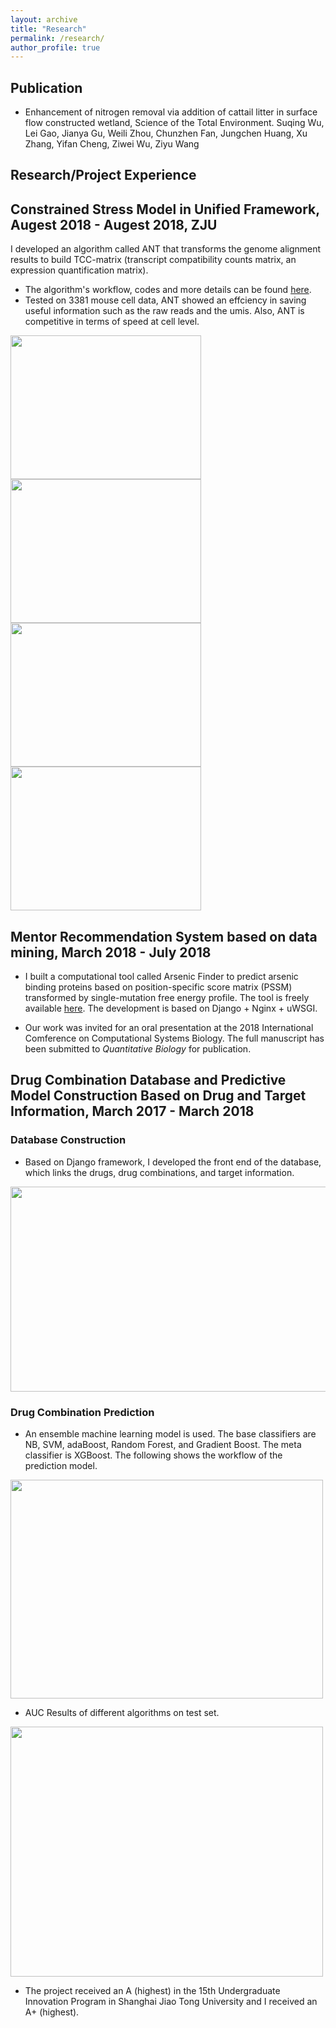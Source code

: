 ```yaml
---
layout: archive
title: "Research"
permalink: /research/
author_profile: true
---
```


Publication
--------------
- Enhancement of nitrogen removal via addition of cattail litter in surface flow constructed wetland, Science of the Total Environment. Suqing Wu, Lei Gao, Jianya Gu, Weili Zhou, Chunzhen Fan, Jungchen  Huang, Xu Zhang, Yifan  Cheng, Ziwei  Wu, Ziyu  Wang

Research/Project Experience
--------------

## Constrained Stress Model in Unified Framework, Augest 2018 - Augest 2018, ZJU

I developed an algorithm called ANT that transforms the genome alignment results to build TCC-matrix (transcript compatibility counts matrix, an expression quantification matrix). 
* The algorithm's workflow, codes and more details can be found [here](https://github.com/KevinBastianYang/ANT).
* Tested on 3381 mouse cell data, ANT showed an effciency in saving useful information such as the raw reads and the umis. Also, ANT is competitive in terms of speed at cell level.

<img src="https://jcyang.net/images/7.PNG" class="floatpic" align= "center" width="305" height="230">
<img src="https://jcyang.net/images/8.PNG" class="floatpic"  align = "center" width="305" height="230"> 

<img src="https://jcyang.net/images/9.PNG" class="floatpic" align = "center" width="305" height="230"> 
<img src="https://jcyang.net/images/10.jpg" class="floatpic" align = "center" width="305" height="230"> 

## Mentor Recommendation System based on data mining, March 2018 - July 2018

* I built a computational tool called Arsenic Finder to predict arsenic binding proteins based on position-specific score matrix (PSSM) transformed by single-mutation free energy profile. The tool is freely available [here](http://47.254.78.183:8000/server/). The development is based on Django + Nginx + uWSGI.

* Our work was invited for an oral presentation at the 2018 International Comference on Computational Systems Biology. The full manuscript has been submitted to *Quantitative Biology* for publication.

## Drug Combination Database and Predictive Model Construction Based on Drug and Target Information, March 2017 - March 2018

### Database Construction
* Based on Django framework, I developed the front end of the database, which links the drugs, drug combinations, and target information.

<img src="https://jcyang.net/images/11.jpg" class="floatpic" align= "center" width="679" height="328">

### Drug Combination Prediction 
* An ensemble machine learning model is used. The base classifiers are NB, SVM, adaBoost, Random Forest, and Gradient Boost. The meta classifier is XGBoost. The following shows the workflow of the prediction model.
<img src="https://jcyang.net/images/12.png" class="floatpic" align= "center" width="500" height="350">

* AUC Results of different algorithms on test set.
<img src="https://jcyang.net/images/13.png" class="floatpic" align= "center" width="500" height="400">

* The project received an A (highest) in the 15th Undergraduate Innovation Program in Shanghai Jiao Tong University and I received an A+ (highest).


